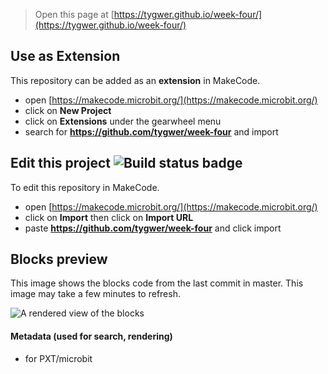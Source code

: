 
> Open this page at [https://tygwer.github.io/week-four/](https://tygwer.github.io/week-four/)

## Use as Extension

This repository can be added as an **extension** in MakeCode.

* open [https://makecode.microbit.org/](https://makecode.microbit.org/)
* click on **New Project**
* click on **Extensions** under the gearwheel menu
* search for **https://github.com/tygwer/week-four** and import

## Edit this project ![Build status badge](https://github.com/tygwer/week-four/workflows/MakeCode/badge.svg)

To edit this repository in MakeCode.

* open [https://makecode.microbit.org/](https://makecode.microbit.org/)
* click on **Import** then click on **Import URL**
* paste **https://github.com/tygwer/week-four** and click import

## Blocks preview

This image shows the blocks code from the last commit in master.
This image may take a few minutes to refresh.

![A rendered view of the blocks](https://github.com/tygwer/week-four/raw/master/.github/makecode/blocks.png)

#### Metadata (used for search, rendering)

* for PXT/microbit
<script src="https://makecode.com/gh-pages-embed.js"></script><script>makeCodeRender("{{ site.makecode.home_url }}", "{{ site.github.owner_name }}/{{ site.github.repository_name }}");</script>
